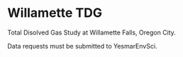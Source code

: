 Willamette TDG
===========

Total Disolved Gas Study at Willamette Falls, Oregon City.

Data requests must be submitted to YesmarEnvSci.
